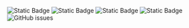 ![Static Badge](https://img.shields.io/badge/blacklists-60-000000) ![Static Badge](https://img.shields.io/badge/blacklisted-2910030-cc0000) ![Static Badge](https://img.shields.io/badge/whitelisted-2249-00CC00) ![Static Badge](https://img.shields.io/badge/streaming_blacklist-28107-000000) ![GitHub issues](https://img.shields.io/github/issues/fabriziosalmi/blacklists)
